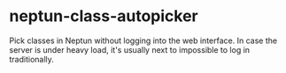 # neptun-class-autopicker

Pick classes in Neptun without logging into the web interface. In case the server is under heavy load, it's usually next to impossible to log in traditionally.